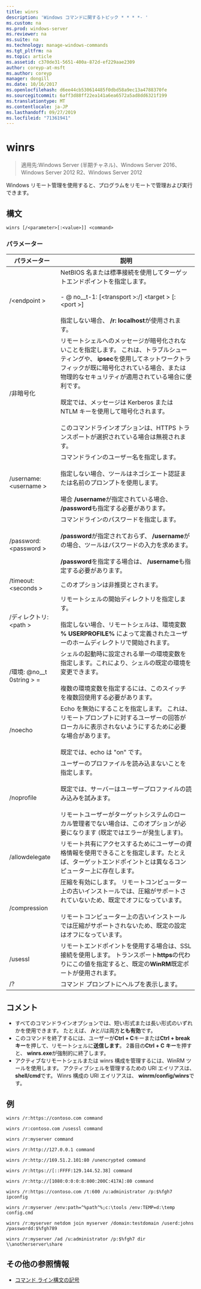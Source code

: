 ```yaml
---
title: winrs
description: 'Windows コマンドに関するトピック * * * *- '
ms.custom: na
ms.prod: windows-server
ms.reviewer: na
ms.suite: na
ms.technology: manage-windows-commands
ms.tgt_pltfrm: na
ms.topic: article
ms.assetid: c370de31-5651-400a-872d-ef229aae2309
author: coreyp-at-msft
ms.author: coreyp
manager: dongill
ms.date: 10/16/2017
ms.openlocfilehash: d6ee44cb530614485f0dbd58a9ec13a4788370fe
ms.sourcegitcommit: 6aff3d88ff22ea141a6ea6572a5ad8dd6321f199
ms.translationtype: MT
ms.contentlocale: ja-JP
ms.lasthandoff: 09/27/2019
ms.locfileid: "71361941"
---
```

# <a name="winrs"></a>winrs

>適用先:Windows Server (半期チャネル)、Windows Server 2016、Windows Server 2012 R2、Windows Server 2012

Windows リモート管理を使用すると、プログラムをリモートで管理および実行できます。   
## <a name="syntax"></a>構文  
```  
winrs [/<parameter>[:<value>]] <command>  
```  
### <a name="parameters"></a>パラメーター  

|           パラメーター            |                                                                                                                                                                                    説明                                                                                                                                                                                     |
|--------------------------------|------------------------------------------------------------------------------------------------------------------------------------------------------------------------------------------------------------------------------------------------------------------------------------------------------------------------------------------------------------------------------------|
|      /\<endpoint >       |                                                                                          NetBIOS 名または標準接続を使用してターゲットエンドポイントを指定します。<br /><br />-    @ no__t-1: [\<transport >:/] \<target > [: \<port >]<br /><br />指定しない場合、 **/r: localhost**が使用されます。                                                                                          |
|          /非暗号化          | リモートシェルへのメッセージが暗号化されないことを指定します。 これは、トラブルシューティングや、 **ipsec**を使用してネットワークトラフィックが既に暗号化されている場合、または物理的なセキュリティが適用されている場合に便利です。<br /><br />既定では、メッセージは Kerberos または NTLM キーを使用して暗号化されます。<br /><br />このコマンドラインオプションは、HTTPS トランスポートが選択されている場合は無視されます。 |
|     /username: \<username >      |                                                                                コマンドラインのユーザー名を指定します。<br /><br />指定しない場合、ツールはネゴシエート認証または名前のプロンプトを使用します。<br /><br />場合 **/username**が指定されている場合、 **/password**も指定する必要があります。                                                                                 |
|     /password: \<password >      |                                                                           コマンドラインのパスワードを指定します。<br /><br />**/password**が指定されておらず、 **/username**がの場合、ツールはパスワードの入力を求めます。<br /><br />**/password**を指定する場合は、 **/username**も指定する必要があります。                                                                            |
|      /timeout: \<seconds >       |                                                                                                                                                                             このオプションは非推奨とされます。                                                                                                                                                                             |
|       /ディレクトリ: \<path >       |                                                                                            リモートシェルの開始ディレクトリを指定します。<br /><br />指定しない場合、リモートシェルは、環境変数 **% USERPROFILE%** によって定義されたユーザーのホームディレクトリで開始されます。                                                                                             |
| /環境: @no__t 0string > =<value> |                                                                          シェルの起動時に設定される単一の環境変数を指定します。これにより、シェルの既定の環境を変更できます。<br /><br />複数の環境変数を指定するには、このスイッチを複数回使用する必要があります。                                                                          |
|            /noecho             |                                                                                                    Echo を無効にすることを指定します。 これは、リモートプロンプトに対するユーザーの回答がローカルに表示されないようにするために必要な場合があります。<br /><br />既定では、echo は "on" です。                                                                                                    |
|           /noprofile           |                                              ユーザーのプロファイルを読み込まないことを指定します。<br /><br />既定では、サーバーはユーザープロファイルの読み込みを試みます。<br /><br />リモートユーザーがターゲットシステムのローカル管理者でない場合は、このオプションが必要になります (既定ではエラーが発生します)。                                               |
|         /allowdelegate         |                                                                                                                  リモート共有にアクセスするためにユーザーの資格情報を使用できることを指定します。たとえば、ターゲットエンドポイントとは異なるコンピューター上に存在します。                                                                                                                   |
|          /compression          |                                                                           圧縮を有効にします。  リモートコンピューター上の古いインストールでは、圧縮がサポートされていないため、既定でオフになっています。<br /><br />リモートコンピューター上の古いインストールでは圧縮がサポートされないため、既定の設定はオフになっています。                                                                           |
|            /usessl             |                                                                                                               リモートエンドポイントを使用する場合は、SSL 接続を使用します。  トランスポート**https**の代わりにこの値を指定すると、既定の**WinRM**既定ポートが使用されます。                                                                                                                |
|               /?               |                                                                                                                                                                        コマンド プロンプトにヘルプを表示します。                                                                                                                                                                        |

## <a name="remarks"></a>コメント  
-   すべてのコマンドラインオプションでは、短い形式または長い形式のいずれかを使用できます。 たとえば、 **/r**と//は両方**とも有効**です。  
-   このコマンドを終了するには、ユーザーが**Ctrl + C**キーまたは**Ctrl + break キー**を押して、リモートシェルに**送信します**。 2番目の**Ctrl + C キー**を押すと、 **winrs.exe**が強制的に終了します。  
-   アクティブなリモートシェルまたは winrs 構成を管理するには、WinRM ツールを使用します。  アクティブシェルを管理するための URI エイリアスは、 **shell/cmd**です。  Winrs 構成の URI エイリアスは、 **winrm/config/winrs**です。  

## <a name="BKMK_Examples"></a>例  
```  
winrs /r:https://contoso.com command  
```  
```  
winrs /r:contoso.com /usessl command  
```  
```  
winrs /r:myserver command  
```  
```  
winrs /r:http://127.0.0.1 command  
```  
```  
winrs /r:http://169.51.2.101:80 /unencrypted command  
```  
```  
winrs /r:https://[::FFFF:129.144.52.38] command  
```  
```  
winrs /r:http://[1080:0:0:0:8:800:200C:417A]:80 command  
```  
```  
winrs /r:https://contoso.com /t:600 /u:administrator /p:$%fgh7 ipconfig  
```  
```  
winrs /r:myserver /env:path=^%path^%;c:\tools /env:TEMP=d:\temp config.cmd  
```  
```  
winrs /r:myserver netdom join myserver /domain:testdomain /userd:johns /passwordd:$%fgh789  
```  
```  
winrs /r:myserver /ad /u:administrator /p:$%fgh7 dir \\anotherserver\share  
```  

## <a name="additional-references"></a>その他の参照情報  
-   [コマンド ライン構文の記号](command-line-syntax-key.md)  


